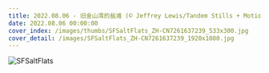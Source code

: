```yaml
---
title: 2022.08.06 - 旧金山湾的盐滩 (© Jeffrey Lewis/Tandem Stills + Motion)
date: 2022.08.06 00:00:00
cover_index: /images/thumbs/SFSaltFlats_ZH-CN7261637239_533x300.jpg
cover_detail: /images/SFSaltFlats_ZH-CN7261637239_1920x1080.jpg
---
```


![SFSaltFlats](/images/SFSaltFlats_ZH-CN7261637239_1920x1080.jpg)
